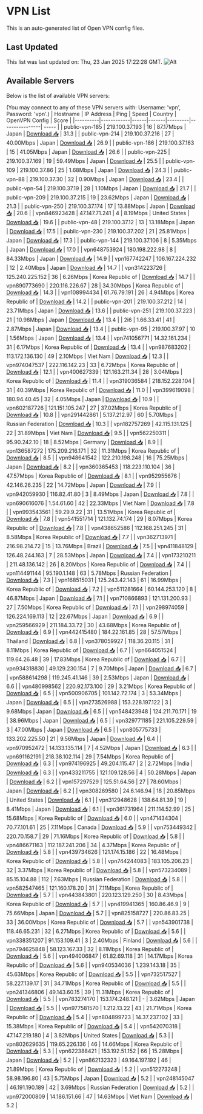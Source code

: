# VPN List

This is an auto-generated list of Open VPN config files.

## Last Updated

This list was last updated on: Thu, 23 Jan 2025 17:22:28 GMT.
![Alt](https://repobeats.axiom.co/api/embed/186b98318ef1479477931607c1ad7d823f12451f.svg "Repobeats analytics image")

## Available Servers

Below is the list of available VPN servers:

(You may connect to any of these VPN servers with: Username: 'vpn', Password: 'vpn'.)
| Hostname | IP Address | Ping | Speed | Country | OpenVPN Config | Score |
|----------|------------|------|-------|---------|----------------| ----- |
| public-vpn-185 | 219.100.37.193 | 16 | 87.17Mbps | Japan | [Download 📥](./configs/server_0_JP.ovpn) | 31.3 |
| public-vpn-214 | 219.100.37.216 | 27 | 40.00Mbps | Japan | [Download 📥](./configs/server_1_JP.ovpn) | 26.9 |
| public-vpn-186 | 219.100.37.163 | 15 | 41.05Mbps | Japan | [Download 📥](./configs/server_2_JP.ovpn) | 26.6 |
| public-vpn-225 | 219.100.37.169 | 19 | 59.49Mbps | Japan | [Download 📥](./configs/server_3_JP.ovpn) | 25.5 |
| public-vpn-109 | 219.100.37.86 | 25 | 1.68Mbps | Japan | [Download 📥](./configs/server_4_JP.ovpn) | 24.3 |
| public-vpn-88 | 219.100.37.30 | 32 | 0.90Mbps | Japan | [Download 📥](./configs/server_5_JP.ovpn) | 23.4 |
| public-vpn-54 | 219.100.37.19 | 28 | 1.10Mbps | Japan | [Download 📥](./configs/server_6_JP.ovpn) | 21.7 |
| public-vpn-209 | 219.100.37.215 | 19 | 23.62Mbps | Japan | [Download 📥](./configs/server_7_JP.ovpn) | 21.3 |
| public-vpn-250 | 219.100.37.174 | 17 | 13.88Mbps | Japan | [Download 📥](./configs/server_8_JP.ovpn) | 20.6 |
| vpn846923428 | 47.147.71.241 | 4 | 8.19Mbps | United States | [Download 📥](./configs/server_9_US.ovpn) | 19.6 |
| public-vpn-48 | 219.100.37.12 | 13 | 13.18Mbps | Japan | [Download 📥](./configs/server_10_JP.ovpn) | 17.5 |
| public-vpn-230 | 219.100.37.202 | 21 | 25.81Mbps | Japan | [Download 📥](./configs/server_11_JP.ovpn) | 17.3 |
| public-vpn-144 | 219.100.37.106 | 8 | 5.35Mbps | Japan | [Download 📥](./configs/server_12_JP.ovpn) | 17.0 |
| vpn648753924 | 180.198.222.98 | 8 | 84.33Mbps | Japan | [Download 📥](./configs/server_13_JP.ovpn) | 14.9 |
| vpn167742247 | 106.167.224.232 | 12 | 2.40Mbps | Japan | [Download 📥](./configs/server_14_JP.ovpn) | 14.7 |
| vpn314223726 | 125.240.225.152 | 36 | 6.26Mbps | Korea Republic of | [Download 📥](./configs/server_15_KR.ovpn) | 14.7 |
| vpn890773690 | 220.116.226.67 | 28 | 34.30Mbps | Korea Republic of | [Download 📥](./configs/server_16_KR.ovpn) | 14.3 |
| vpn108994434 | 61.76.79.191 | 26 | 4.94Mbps | Korea Republic of | [Download 📥](./configs/server_17_KR.ovpn) | 14.2 |
| public-vpn-201 | 219.100.37.212 | 14 | 23.71Mbps | Japan | [Download 📥](./configs/server_18_JP.ovpn) | 13.6 |
| public-vpn-251 | 219.100.37.223 | 21 | 10.98Mbps | Japan | [Download 📥](./configs/server_19_JP.ovpn) | 13.4 |
| 2i6 | 1.66.33.41 | 41 | 2.87Mbps | Japan | [Download 📥](./configs/server_20_JP.ovpn) | 13.4 |
| public-vpn-95 | 219.100.37.97 | 10 | 1.56Mbps | Japan | [Download 📥](./configs/server_21_JP.ovpn) | 13.4 |
| vpn741056771 | 14.32.161.234 | 31 | 6.17Mbps | Korea Republic of | [Download 📥](./configs/server_22_KR.ovpn) | 13.4 |
| vpn987683202 | 113.172.136.130 | 49 | 2.10Mbps | Viet Nam | [Download 📥](./configs/server_23_VN.ovpn) | 12.3 |
| vpn974047537 | 222.116.142.23 | 33 | 6.72Mbps | Korea Republic of | [Download 📥](./configs/server_24_KR.ovpn) | 12.1 |
| vpn400627339 | 121.163.211.34 | 28 | 3.04Mbps | Korea Republic of | [Download 📥](./configs/server_25_KR.ovpn) | 11.4 |
| vpn319036584 | 218.152.228.104 | 31 | 40.39Mbps | Korea Republic of | [Download 📥](./configs/server_26_KR.ovpn) | 11.0 |
| vpn399619098 | 180.94.40.45 | 32 | 4.05Mbps | Japan | [Download 📥](./configs/server_27_JP.ovpn) | 10.9 |
| vpn602187726 | 121.151.105.247 | 27 | 37.02Mbps | Korea Republic of | [Download 📥](./configs/server_28_KR.ovpn) | 10.8 |
| vpn291442861 | 5.137.212.97 | 60 | 5.70Mbps | Russian Federation | [Download 📥](./configs/server_29_RU.ovpn) | 10.3 |
| vpn182757269 | 42.115.131.125 | 22 | 31.89Mbps | Viet Nam | [Download 📥](./configs/server_30_VN.ovpn) | 9.5 |
| vpn562250311 | 95.90.242.10 | 18 | 8.52Mbps | Germany | [Download 📥](./configs/server_31_DE.ovpn) | 8.9 |
| vpn136587272 | 175.209.216.171 | 32 | 11.31Mbps | Korea Republic of | [Download 📥](./configs/server_32_KR.ovpn) | 8.5 |
| vpn948641542 | 122.210.198.248 | 16 | 75.25Mbps | Japan | [Download 📥](./configs/server_33_JP.ovpn) | 8.2 |
| vpn360365453 | 118.223.110.104 | 36 | 47.57Mbps | Korea Republic of | [Download 📥](./configs/server_34_KR.ovpn) | 8.1 |
| vpn952955676 | 42.146.26.235 | 22 | 14.72Mbps | Japan | [Download 📥](./configs/server_35_JP.ovpn) | 7.9 |
| vpn942059930 | 116.82.41.80 | 3 | 8.49Mbps | Japan | [Download 📥](./configs/server_36_JP.ovpn) | 7.8 |
| vpn690616076 | 1.54.61.60 | 42 | 22.33Mbps | Viet Nam | [Download 📥](./configs/server_37_VN.ovpn) | 7.8 |
| vpn993543561 | 59.29.9.22 | 31 | 13.51Mbps | Korea Republic of | [Download 📥](./configs/server_38_KR.ovpn) | 7.8 |
| vpn541551714 | 121.132.74.174 | 29 | 8.07Mbps | Korea Republic of | [Download 📥](./configs/server_39_KR.ovpn) | 7.8 |
| vpn438652586 | 112.168.251.245 | 31 | 8.58Mbps | Korea Republic of | [Download 📥](./configs/server_40_KR.ovpn) | 7.7 |
| vpn362713971 | 216.98.214.72 | 15 | 13.76Mbps | Brazil | [Download 📥](./configs/server_41_BR.ovpn) | 7.5 |
| vpn411848129 | 126.48.244.163 | 7 | 28.53Mbps | Japan | [Download 📥](./configs/server_42_JP.ovpn) | 7.4 |
| vpn173210211 | 211.48.136.142 | 26 | 8.20Mbps | Korea Republic of | [Download 📥](./configs/server_43_KR.ovpn) | 7.4 |
| vpn114491144 | 95.190.1.148 | 63 | 5.78Mbps | Russian Federation | [Download 📥](./configs/server_44_RU.ovpn) | 7.3 |
| vpn168515031 | 125.243.42.143 | 61 | 16.99Mbps | Korea Republic of | [Download 📥](./configs/server_45_KR.ovpn) | 7.2 |
| vpn511281664 | 60.144.253.120 | 8 | 46.87Mbps | Japan | [Download 📥](./configs/server_46_JP.ovpn) | 7.1 |
| vpn710866893 | 121.131.200.93 | 27 | 7.50Mbps | Korea Republic of | [Download 📥](./configs/server_47_KR.ovpn) | 7.1 |
| vpn298974059 | 126.224.169.113 | 12 | 22.67Mbps | Japan | [Download 📥](./configs/server_48_JP.ovpn) | 6.9 |
| vpn259566929 | 211.184.33.72 | 30 | 43.68Mbps | Korea Republic of | [Download 📥](./configs/server_49_KR.ovpn) | 6.9 |
| vpn442415480 | 184.22.161.85 | 28 | 57.57Mbps | Thailand | [Download 📥](./configs/server_50_TH.ovpn) | 6.8 |
| vpn378059927 | 118.36.20.115 | 31 | 8.11Mbps | Korea Republic of | [Download 📥](./configs/server_51_KR.ovpn) | 6.7 |
| vpn664051524 | 119.64.26.48 | 39 | 17.83Mbps | Korea Republic of | [Download 📥](./configs/server_52_KR.ovpn) | 6.7 |
| vpn934318830 | 49.129.230.154 | 7 | 9.70Mbps | Japan | [Download 📥](./configs/server_53_JP.ovpn) | 6.7 |
| vpn588614298 | 119.245.41.146 | 39 | 2.53Mbps | Japan | [Download 📥](./configs/server_54_JP.ovpn) | 6.6 |
| vpn480998562 | 220.92.173.100 | 29 | 3.21Mbps | Korea Republic of | [Download 📥](./configs/server_55_KR.ovpn) | 6.5 |
| vpn500906705 | 101.142.72.174 | 3 | 53.34Mbps | Japan | [Download 📥](./configs/server_56_JP.ovpn) | 6.5 |
| vpn273526988 | 153.228.197.122 | 3 | 9.68Mbps | Japan | [Download 📥](./configs/server_57_JP.ovpn) | 6.5 |
| vpn548423948 | 124.211.70.171 | 19 | 38.96Mbps | Japan | [Download 📥](./configs/server_58_JP.ovpn) | 6.5 |
| vpn329771185 | 221.105.229.59 | 3 | 47.00Mbps | Japan | [Download 📥](./configs/server_59_JP.ovpn) | 6.5 |
| vpn805775733 | 133.202.225.50 | 21 | 9.56Mbps | Japan | [Download 📥](./configs/server_60_JP.ovpn) | 6.4 |
| vpn970952472 | 14.133.135.114 | 7 | 4.52Mbps | Japan | [Download 📥](./configs/server_61_JP.ovpn) | 6.3 |
| vpn691162191 | 218.38.102.114 | 29 | 7.54Mbps | Korea Republic of | [Download 📥](./configs/server_62_KR.ovpn) | 6.3 |
| vpn974196925 | 49.204.115.47 | 2 | 2.72Mbps | India | [Download 📥](./configs/server_63_IN.ovpn) | 6.3 |
| vpn433211755 | 121.109.128.56 | 4 | 50.28Mbps | Japan | [Download 📥](./configs/server_64_JP.ovpn) | 6.2 |
| vpn157297529 | 125.51.64.56 | 27 | 78.60Mbps | Japan | [Download 📥](./configs/server_65_JP.ovpn) | 6.2 |
| vpn308269580 | 24.6.146.94 | 18 | 20.85Mbps | United States | [Download 📥](./configs/server_66_US.ovpn) | 6.1 |
| vpn312948628 | 138.64.81.39 | 19 | 8.41Mbps | Japan | [Download 📥](./configs/server_67_JP.ovpn) | 6.1 |
| vpn361731964 | 211.114.52.99 | 25 | 15.68Mbps | Korea Republic of | [Download 📥](./configs/server_68_KR.ovpn) | 6.0 |
| vpn471434304 | 70.77.101.61 | 25 | 7.11Mbps | Canada | [Download 📥](./configs/server_69_CA.ovpn) | 5.9 |
| vpn753449342 | 220.70.158.7 | 29 | 71.16Mbps | Korea Republic of | [Download 📥](./configs/server_70_KR.ovpn) | 5.8 |
| vpn486671163 | 112.187.241.206 | 34 | 4.37Mbps | Korea Republic of | [Download 📥](./configs/server_71_KR.ovpn) | 5.8 |
| vpn439734626 | 121.174.15.186 | 22 | 16.48Mbps | Korea Republic of | [Download 📥](./configs/server_72_KR.ovpn) | 5.8 |
| vpn744244083 | 183.105.206.23 | 32 | 3.37Mbps | Korea Republic of | [Download 📥](./configs/server_73_KR.ovpn) | 5.8 |
| vpn573234089 | 85.15.104.88 | 112 | 7.63Mbps | Russian Federation | [Download 📥](./configs/server_74_RU.ovpn) | 5.8 |
| vpn582547465 | 121.160.178.20 | 31 | 7.11Mbps | Korea Republic of | [Download 📥](./configs/server_75_KR.ovpn) | 5.7 |
| vpn443843801 | 220.123.129.250 | 30 | 8.43Mbps | Korea Republic of | [Download 📥](./configs/server_76_KR.ovpn) | 5.7 |
| vpn419941365 | 160.86.46.9 | 9 | 75.66Mbps | Japan | [Download 📥](./configs/server_77_JP.ovpn) | 5.7 |
| vpn825158727 | 220.86.83.25 | 33 | 36.00Mbps | Korea Republic of | [Download 📥](./configs/server_78_KR.ovpn) | 5.7 |
| vpn543901738 | 118.46.65.231 | 32 | 6.27Mbps | Korea Republic of | [Download 📥](./configs/server_79_KR.ovpn) | 5.6 |
| vpn338351207 | 91.153.109.41 | 3 | 2.40Mbps | Finland | [Download 📥](./configs/server_80_FI.ovpn) | 5.6 |
| vpn794625848 | 58.123.167.33 | 32 | 8.11Mbps | Korea Republic of | [Download 📥](./configs/server_81_KR.ovpn) | 5.6 |
| vpn494006847 | 61.82.69.118 | 31 | 14.17Mbps | Korea Republic of | [Download 📥](./configs/server_82_KR.ovpn) | 5.6 |
| vpn940534036 | 1.239.143.18 | 35 | 45.63Mbps | Korea Republic of | [Download 📥](./configs/server_83_KR.ovpn) | 5.5 |
| vpn732517527 | 58.227.139.17 | 31 | 34.71Mbps | Korea Republic of | [Download 📥](./configs/server_84_KR.ovpn) | 5.5 |
| vpn241346806 | 49.143.60.15 | 39 | 11.31Mbps | Korea Republic of | [Download 📥](./configs/server_85_KR.ovpn) | 5.5 |
| vpn783274170 | 153.174.248.121 | - | 3.62Mbps | Japan | [Download 📥](./configs/server_86_JP.ovpn) | 5.5 |
| vpn977581570 | 1.212.13.22 | 43 | 21.71Mbps | Korea Republic of | [Download 📥](./configs/server_87_KR.ovpn) | 5.4 |
| vpn804899723 | 14.37.237.102 | 33 | 15.38Mbps | Korea Republic of | [Download 📥](./configs/server_88_KR.ovpn) | 5.4 |
| vpn542070318 | 47.147.219.180 | 4 | 3.82Mbps | United States | [Download 📥](./configs/server_89_US.ovpn) | 5.3 |
| vpn802629635 | 119.65.226.136 | 46 | 14.66Mbps | Korea Republic of | [Download 📥](./configs/server_90_KR.ovpn) | 5.3 |
| vpn622388421 | 153.192.51.152 | 66 | 15.28Mbps | Japan | [Download 📥](./configs/server_91_JP.ovpn) | 5.2 |
| vpn862132323 | 49.164.197.192 | 46 | 21.89Mbps | Korea Republic of | [Download 📥](./configs/server_92_KR.ovpn) | 5.2 |
| vpn512273248 | 58.98.196.80 | 43 | 5.75Mbps | Japan | [Download 📥](./configs/server_93_JP.ovpn) | 5.2 |
| vpn248145047 | 46.191.190.189 | 42 | 3.69Mbps | Russian Federation | [Download 📥](./configs/server_94_RU.ovpn) | 5.2 |
| vpn972000809 | 14.186.151.66 | 47 | 14.63Mbps | Viet Nam | [Download 📥](./configs/server_95_VN.ovpn) | 5.2 |
